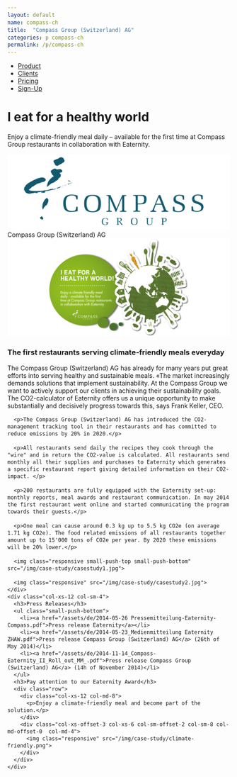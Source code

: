 ```yaml
---
layout: default
name: compass-ch
title:  "Compass Group (Switzerland) AG"
categories: p compass-ch
permalink: /p/compass-ch
---
```


<div class="container hidden-xs">
  <div class="row">
    <div class="col-xs-12 text-center">
      <ul class="subNavigation">
        <a href="/app"><li>Product</li></a>
        <a href="/app/clients"><li class="current">Clients</li></a>
        <a href="/app/at-a-glance"><li>Pricing</li></a>
        <a href="/app/get-the-app"><li>Sign-Up</li></a>
      </ul>
    </div>
  </div>
</div>


<div class="container">
  <div class="row push-top small-push-bottom">
    <div class="col-xs-12 text-center">
      <h1>I eat for a healthy world</h1>
    </div>
  </div>
  <div class="row small-push-bottom">
    <div class="col-xs-12 col-sm-offset-2 col-sm-8 col-md-offset-3 col-md-6 text-center">
      <p>Enjoy a climate-friendly meal daily – available for the first time at Compass Group restaurants in collaboration with Eaternity.</p>
    </div>
  </div>

  <div class="row big-push-bottom">
    <div class="col-xs-offset-2 col-xs-8  col-sm-offset-4 col-sm-4 text-center">
      <img class="responsive" src="/img/case-study/logo-compass.svg">
      Compass Group (Switzerland) AG
    </div>
  </div>
</div>

<div class="window" style="background-image: url('/img/case-study/casestudy-parallax.jpg')">
  <div class="container">
    <div class="row">
      <div class="col-xs-12">
        <img class="responsive" src="/img/case-study/banner-compass-en.png">
      </div>
    </div>
  </div>
</div>

<div class="container">
  <div class="row big-push-top small-push-bottom">
    <div class="col-xs-12 col-sm-8 col-md-6">
      <h3>The first restaurants serving climate-friendly meals everyday</h3>
    </div>
  </div>

  <div class="row push-bottom">
    <div class="col-xs-12 col-sm-8">
      <p>The Compass Group (Switzerland) AG has already for many years put great efforts into serving healthy and sustainable meals. «The market increasingly demands solutions that implement sustainability. At the Compass Group we want to actively support our clients in achieving their sustainability goals. The CO2-calculator of Eaternity offers us a unique opportunity to make substantially and decisively progress towards this, says Frank Keller, CEO.</p>

      <p>The Compass Group (Switzerland) AG has introduced the CO2-management tracking tool in their restaurants and has committed to reduce emissions by 20% in 2020.</p>

      <p>All restaurants send daily the recipes they cook through the "wire" and in return the CO2-value is calculated. All restaurants send monthly all their supplies and purchases to Eaternity which generates a specific restaurant report giving detailed information on their CO2-impact. </p>

      <p>200 restaurants are fully equipped with the Eaternity set-up: monthly reports, meal awards and restaurant communication. In may 2014 the first restaurant went online and started communicating the program towards their guests.</p>

      <p>One meal can cause around 0.3 kg up to 5.5 kg CO2e (on average 1.71 kg CO2e). The food related emissions of all restaurants together amount up to 15'000 tons of CO2e per year. By 2020 these emissions will be 20% lower.</p>

      <img class="responsive small-push-top small-push-bottom" src="/img/case-study/casestudy1.jpg">

      <img class="responsive" src="/img/case-study/casestudy2.jpg">
    </div>
    <div class="col-xs-12 col-sm-4">
      <h3>Press Releases</h3>
      <ul class="small-push-bottom">
        <li><a href="/assets/de/2014-05-26 Pressemitteilung-Eaternity-Compass.pdf">Press release Eaternity</a></li>
        <li><a href="/assets/de/2014-05-23_Medienmitteilung Eaternity ZHAW.pdf">Press release Compass Group (Switzerland) AG</a> (26th of May 2014)</li>
        <li><a href="/assets/de/2014-11-14_Compass-Eaternity_II_Roll_out_MM_.pdf">Press release Compass Group (Switzerland) AG</a> (14h of November 2014)</li>
      </ul>
      <h3>Pay attention to our Eaternity Award</h3>
      <div class="row">
        <div class="col-xs-12 col-md-8">
          <p>Enjoy a climate-friendly meal and become part of the solution.</p>
        </div>
        <div class="col-xs-offset-3 col-xs-6 col-sm-offset-2 col-sm-8 col-md-offset-0  col-md-4">
          <img class="responsive" src="/img/case-study/climate-friendly.png">
        </div>
      </div>
    </div>
  </div>
</div>


<script src="https://ajax.googleapis.com/ajax/libs/jquery/1.11.3/jquery.min.js"></script>
<script src="/js/jquery.magnific-popup.min.js"></script>
<script src="/js/jquery.royalslider.min.js"></script>
<script src="/js/bootstrap.min.js"></script>
<script src="/js/icheck.min.js"></script>
<script src="/js/script.js"></script>
